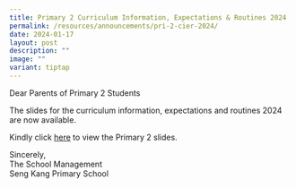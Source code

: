 ```yaml
---
title: Primary 2 Curriculum Information, Expectations & Routines 2024
permalink: /resources/announcements/pri-2-cier-2024/
date: 2024-01-17
layout: post
description: ""
image: ""
variant: tiptap
---
```

<p>Dear Parents of Primary 2 Students</p><p>The slides for the curriculum information, expectations and routines 2024 are now available.</p><p>Kindly click <a href="/files/Parent Resources/2024/P2_PTC_2024_upload__1_.pdf" rel="noopener noreferrer nofollow" target="_blank">here</a> to view the Primary 2 slides.</p><p>Sincerely,<br>The School Management<br>Seng Kang Primary School</p>